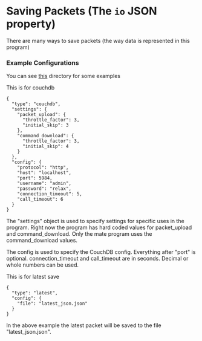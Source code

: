 # Saving Packets (The `io` JSON property)
There are many ways to save packets (the way data is represented in this program)

### Example Configurations
You can see [this](../../../config_templates) directory for some examples

This is for couchdb
```
{
  "type": "couchdb",
  "settings": {
    "packet_upload": {
      "throttle_factor": 3,
      "initial_skip": 3
    },
    "command_download": {
      "throttle_factor": 3,
      "initial_skip": 4
    }
  },
  "config": {
    "protocol": "http",
    "host": "localhost",
    "port": 5984,
    "username": "admin",
    "password": "relax",
    "connection_timeout": 5,
    "call_timeout": 6
  }
}
```
The "settings" object is used to specify settings for specific uses in the program. Right now the program has hard coded values
for packet_upload and command_download. Only the mate program uses the command_download values.

The config is used to specify the CouchDB config. Everything after "port" is optional. connection_timeout and call_timeout
are in seconds. Decimal or whole numbers can be used.

This is for latest save
```
{
  "type": "latest",
  "config": {
    "file": "latest_json.json"
  }
}
```
In the above example the latest packet will be saved to the file "latest_json.json".
